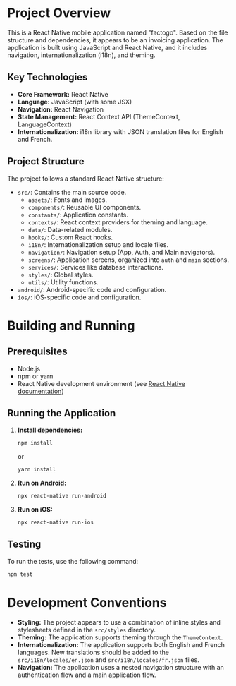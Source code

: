 # Project Overview

This is a React Native mobile application named "factogo". Based on the file structure and dependencies, it appears to be an invoicing application. The application is built using JavaScript and React Native, and it includes navigation, internationalization (i18n), and theming.

## Key Technologies

*   **Core Framework:** React Native
*   **Language:** JavaScript (with some JSX)
*   **Navigation:** React Navigation
*   **State Management:** React Context API (ThemeContext, LanguageContext)
*   **Internationalization:** i18n library with JSON translation files for English and French.

## Project Structure

The project follows a standard React Native structure:

*   `src/`: Contains the main source code.
    *   `assets/`: Fonts and images.
    *   `components/`: Reusable UI components.
    *   `constants/`: Application constants.
    *   `contexts/`: React context providers for theming and language.
    *   `data/`: Data-related modules.
    *   `hooks/`: Custom React hooks.
    *   `i18n/`: Internationalization setup and locale files.
    *   `navigation/`: Navigation setup (App, Auth, and Main navigators).
    *   `screens/`: Application screens, organized into `auth` and `main` sections.
    *   `services/`: Services like database interactions.
    *   `styles/`: Global styles.
    *   `utils/`: Utility functions.
*   `android/`: Android-specific code and configuration.
*   `ios/`: iOS-specific code and configuration.

# Building and Running

## Prerequisites

*   Node.js
*   npm or yarn
*   React Native development environment (see [React Native documentation](https://reactnative.dev/docs/environment-setup))

## Running the Application

1.  **Install dependencies:**
    ```bash
    npm install
    ```
    or
    ```bash
    yarn install
    ```

2.  **Run on Android:**
    ```bash
    npx react-native run-android
    ```

3.  **Run on iOS:**
    ```bash
    npx react-native run-ios
    ```

## Testing

To run the tests, use the following command:

```bash
npm test
```

# Development Conventions

*   **Styling:** The project appears to use a combination of inline styles and stylesheets defined in the `src/styles` directory.
*   **Theming:** The application supports theming through the `ThemeContext`.
*   **Internationalization:** The application supports both English and French languages. New translations should be added to the `src/i18n/locales/en.json` and `src/i18n/locales/fr.json` files.
*   **Navigation:** The application uses a nested navigation structure with an authentication flow and a main application flow.
